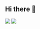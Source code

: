 ## Hi there 👋

<div>  
  <a href="https://github.com/biancaverzola">
  <!-- <img height="180cm" src="https://github-readme-stats.vercel.app/api/top-langs/?username=biancaverzola&layout=compact&langs_count=168&theme=dracula"> -->
</div>

<div> 
  <a href = "mailto:bi.verzolaa@gmail.com"><img src="https://img.shields.io/badge/-Gmail-%23333?style=for-the-badge&logo=gmail&logoColor=white" target="_blank"></a>
  <a href="linkedin.com/in/bianca-mazzuco-verzola-93a71b2a6" target="_blank"><img src="https://img.shields.io/badge/-LinkedIn-%230077B5?style=for-the-badge&logo=linkedin&logoColor=white" target="_blank"></a> 
</div>
